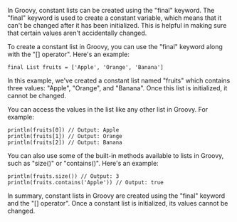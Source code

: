 In Groovy, constant lists can be created using the "final" keyword. The "final" keyword is used to create a constant variable, which means that it can't be changed after it has been initialized. This is helpful in making sure that certain values aren't accidentally changed.

To create a constant list in Groovy, you can use the "final" keyword along with the "[] operator". Here's an example:

```
final List fruits = ['Apple', 'Orange', 'Banana']
```

In this example, we've created a constant list named "fruits" which contains three values: "Apple", "Orange", and "Banana". Once this list is initialized, it cannot be changed.

You can access the values in the list like any other list in Groovy. For example:

```
println(fruits[0]) // Output: Apple
println(fruits[1]) // Output: Orange
println(fruits[2]) // Output: Banana
```

You can also use some of the built-in methods available to lists in Groovy, such as "size()" or "contains()". Here's an example:

```
println(fruits.size()) // Output: 3
println(fruits.contains('Apple')) // Output: true
```

In summary, constant lists in Groovy are created using the "final" keyword and the "[] operator". Once a constant list is initialized, its values cannot be changed.